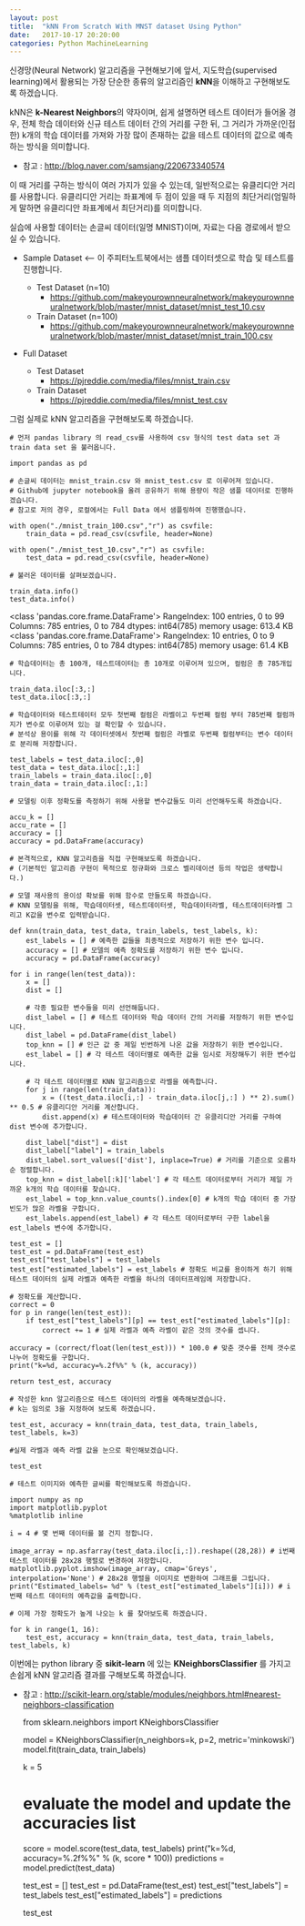 ```yaml
---
layout: post
title:  "kNN From Scratch With MNST dataset Using Python"
date:   2017-10-17 20:20:00
categories: Python MachineLearning
---
```


신경망(Neural Network) 알고리즘을 구현해보기에 앞서, 지도학습(supervised learning)에서 활용되는 가장 단순한 종류의 알고리즘인 **kNN**을 이해하고 구현해보도록 하겠습니다.

kNN은 **k-Nearest Neighbors**의 약자이며, 쉽게 설명하면 테스트 데이터가 들어올 경우, 전체 학습 데이터와 신규 테스트 데이터 간의 거리를 구한 뒤, 그 거리가 가까운(인접한) k개의 학습 데이터를 가져와 가장 많이 존재하는 값을 테스트 데이터의 값으로 예측하는 방식을 의미합니다.

- 참고 : http://blog.naver.com/samsjang/220673340574 

이 때 거리를 구하는 방식이 여러 가지가 있을 수 있는데, 일반적으로는 유클리디안 거리를 사용합니다. 유클리디안 거리는 좌표계에 두 점이 있을 때 두 지점의 최단거리(엄밀하게 말하면 유클리디안 좌표계에서 최단거리)를 의미합니다.

실습에 사용할 데이터는 손글씨 데이터(일명 MNIST)이며, 자료는 다음 경로에서 받으실 수 있습니다.

- Sample Dataset <-- 이 주피터노트북에서는 샘플 데이터셋으로 학습 및 테스트를 진행합니다.
    - Test Dataset (n=10)
        - https://github.com/makeyourownneuralnetwork/makeyourownneuralnetwork/blob/master/mnist_dataset/mnist_test_10.csv
    - Train Dataset (n=100)
        - https://github.com/makeyourownneuralnetwork/makeyourownneuralnetwork/blob/master/mnist_dataset/mnist_train_100.csv

- Full Dataset
    - Test Dataset
        - https://pjreddie.com/media/files/mnist_train.csv
    - Train Dataset 
        - https://pjreddie.com/media/files/mnist_test.csv

그럼 실제로 kNN 알고리즘을 구현해보도록 하겠습니다.


	# 먼저 pandas library 의 read_csv를 사용하여 csv 형식의 test data set 과 train data set 을 불러옵니다.

	import pandas as pd

	# 손글씨 데이터는 mnist_train.csv 와 mnist_test.csv 로 이루어져 있습니다.
	# Github에 jupyter notebook을 올려 공유하기 위해 용량이 작은 샘플 데이터로 진행하겠습니다.
	# 참고로 저의 경우, 로컬에서는 Full Data 에서 샘플링하여 진행했습니다.

	with open("./mnist_train_100.csv","r") as csvfile:
	    train_data = pd.read_csv(csvfile, header=None)
	    
	with open("./mnist_test_10.csv","r") as csvfile:
	    test_data = pd.read_csv(csvfile, header=None)

	# 불러온 데이터를 살펴보겠습니다.

	train_data.info()
	test_data.info()

<class 'pandas.core.frame.DataFrame'>
RangeIndex: 100 entries, 0 to 99
Columns: 785 entries, 0 to 784
dtypes: int64(785)
memory usage: 613.4 KB
<class 'pandas.core.frame.DataFrame'>
RangeIndex: 10 entries, 0 to 9
Columns: 785 entries, 0 to 784
dtypes: int64(785)
memory usage: 61.4 KB

	# 학습데이터는 총 100개, 테스트데이터는 총 10개로 이루어져 있으며, 컬럼은 총 785개입니다.

	train_data.iloc[:3,:]
	test_data.iloc[:3,:]

	# 학습데이터와 테스트테이터 모두 첫번째 컬럼은 라벨이고 두번째 컬럼 부터 785번째 컬럼까지가 변수로 이루어져 있는 걸 확인할 수 있습니다.
	# 분석상 용이를 위해 각 데이터셋에서 첫번째 컬럼은 라벨로 두번째 컬럼부터는 변수 데이터로 분리해 저장합니다.

	test_labels = test_data.iloc[:,0]
	test_data = test_data.iloc[:,1:]
	train_labels = train_data.iloc[:,0]
	train_data = train_data.iloc[:,1:]

	# 모델링 이후 정확도를 측정하기 위해 사용할 변수값들도 미리 선언해두도록 하겠습니다.

	accu_k = []
	accu_rate = []
	accuracy = []
	accuracy = pd.DataFrame(accuracy)

	# 본격적으로, KNN 알고리즘을 직접 구현해보도록 하겠습니다.
	# (기본적인 알고리즘 구현이 목적으로 정규화와 크로스 벨리데이션 등의 작업은 생략합니다.)

	# 모델 재사용의 용이성 확보를 위해 함수로 만들도록 하겠습니다.
	# KNN 모델링을 위해, 학습데이터셋, 테스트데이터셋, 학습데이터라벨, 테스트데이터라벨 그리고 K값을 변수로 입력받습니다.

	def knn(train_data, test_data, train_labels, test_labels, k):
	    est_labels = [] # 예측한 값들을 최종적으로 저장하기 위한 변수 입니다.
	    accuracy = [] # 모델의 예측 정확도를 저장하기 위한 변수 입니다.
	    accuracy = pd.DataFrame(accuracy)
    
    for i in range(len(test_data)):
        x = []
        dist = []
        
        # 각종 필요한 변수들을 미리 선언해둡니다.
        dist_label = [] # 테스트 데이터와 학습 데이터 간의 거리를 저장하기 위한 변수입니다.
        dist_label = pd.DataFrame(dist_label)
        top_knn = [] # 인근 값 중 제일 빈번하게 나온 값을 저장하기 위한 변수입니다.
        est_label = [] # 각 테스트 데이터별로 예측한 값을 임시로 저장해두기 위한 변수입니다.
        
        # 각 테스트 데이터별로 KNN 알고리즘으로 라벨을 예측합니다.
        for j in range(len(train_data)):
            x = ((test_data.iloc[i,:] - train_data.iloc[j,:] ) ** 2).sum() ** 0.5 # 유클리디안 거리를 계산합니다.
            dist.append(x) # 테스트데이터와 학습데이터 간 유클리디안 거리를 구하여 dist 변수에 추가합니다.
            
        dist_label["dist"] = dist
        dist_label["label"] = train_labels
        dist_label.sort_values(['dist'], inplace=True) # 거리를 기준으로 오름차순 정렬합니다.
        top_knn = dist_label[:k]['label'] # 각 테스트 데이터로부터 거리가 제일 가까운 k개의 학습 데이터를 찾습니다.
        est_label = top_knn.value_counts().index[0] # k개의 학습 데이터 중 가장 빈도가 많은 라벨을 구합니다.
        est_labels.append(est_label) # 각 테스트 데이터로부터 구한 label을 est_labels 변수에 추가합니다.
    
    test_est = []
    test_est = pd.DataFrame(test_est)
    test_est["test_labels"] = test_labels
    test_est["estimated_labels"] = est_labels # 정확도 비교를 용이하게 하기 위해 테스트 데이터의 실제 라벨과 예측한 라벨을 하나의 데이터프레임에 저장합니다.
    
    # 정확도를 계산합니다.
    correct = 0
    for p in range(len(test_est)):
        if test_est["test_labels"][p] == test_est["estimated_labels"][p]:
            correct += 1 # 실제 라벨과 예측 라벨이 같은 것의 갯수를 셉니다.
            
    accuracy = (correct/float(len(test_est))) * 100.0 # 맞춘 갯수를 전체 갯수로 나누어 정확도를 구합니다.      
    print("k=%d, accuracy=%.2f%%" % (k, accuracy))       
    
    return test_est, accuracy

    # 작성한 knn 알고리즘으로 테스트 데이터의 라벨을 예측해보겠습니다.
	# k는 임의로 3을 지정하여 보도록 하겠습니다.

	test_est, accuracy = knn(train_data, test_data, train_labels, test_labels, k=3)

	#실제 라벨과 예측 라벨 값을 눈으로 확인해보겠습니다.

	test_est

	# 테스트 이미지와 예측한 글씨를 확인해보도록 하겠습니다.

	import numpy as np
	import matplotlib.pyplot
	%matplotlib inline

	i = 4 # 몇 번째 데이터를 볼 건지 정합니다. 

	image_array = np.asfarray(test_data.iloc[i,:]).reshape((28,28)) # i번째 테스트 데이터를 28x28 행렬로 변경하여 저장합니다.
	matplotlib.pyplot.imshow(image_array, cmap='Greys', interpolation='None') # 28x28 행렬을 이미지로 변환하여 그래프를 그립니다. 
	print("Estimated_labels= %d" % (test_est["estimated_labels"][i])) # i번째 테스트 데이터의 예측값을 출력합니다.

	# 이제 가장 정확도가 높게 나오는 k 를 찾아보도록 하겠습니다.

	for k in range(1, 16): 
	    test_est, accuracy = knn(train_data, test_data, train_labels, test_labels, k)

이번에는 python library 중 **sikit-learn** 에 있는 **KNeighborsClassifier** 를 가지고 손쉽게 kNN 알고리즘 결과를 구해보도록 하겠습니다.

- 참고 : http://scikit-learn.org/stable/modules/neighbors.html#nearest-neighbors-classification

	from sklearn.neighbors import KNeighborsClassifier

	model = KNeighborsClassifier(n_neighbors=k, p=2, metric='minkowski')
	model.fit(train_data, train_labels)

	k = 5

	# evaluate the model and update the accuracies list
	score = model.score(test_data, test_labels)
	print("k=%d, accuracy=%.2f%%" % (k, score * 100))
	predictions = model.predict(test_data)

	test_est = []
	test_est = pd.DataFrame(test_est)
	test_est["test_labels"] = test_labels
	test_est["estimated_labels"] = predictions

	test_est